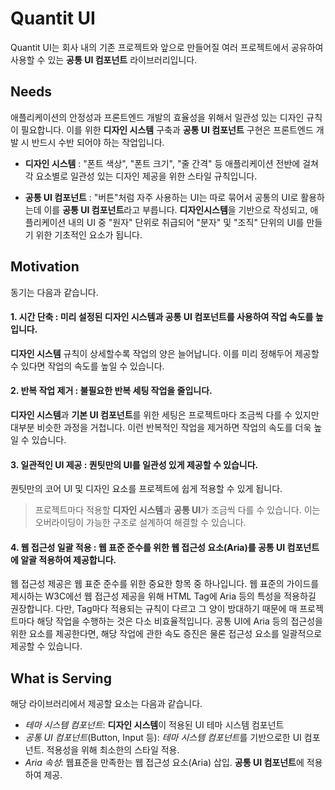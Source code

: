 # Quantit UI

Quantit UI는 회사 내의 기존 프로젝트와 앞으로 만들어질 여러 프로젝트에서 공유하여 사용할 수 있는 **공통 UI 컴포넌트** 라이브러리입니다.

## Needs

애플리케이션의 안정성과 프론트엔드 개발의 효율성을 위해서 일관성 있는 디자인 규칙이 필요합니다.
이를 위한 **디자인 시스템** 구축과 **공통 UI 컴포넌트** 구현은 프론트엔드 개발 시 반드시 수반 되어야 하는 작업입니다.

- **디자인 시스템**
  : "폰트 색상", "폰트 크기", "줄 간격" 등 애플리케이션 전반에 걸쳐 각 요소별로 일관성 있는 디자인 제공을 위한 스타일 규칙입니다.

- **공통 UI 컴포넌트**
  : "버튼"처럼 자주 사용하는 UI는 따로 묶어서 공통의 UI로 활용하는데 이를 **공통 UI 컴포넌트**라고 부릅니다.
  **디자인시스템**을 기반으로 작성되고, 애플리케이션 내의 UI 중 "원자" 단위로 취급되어 "분자" 및 "조직" 단위의 UI를 만들기 위한 기초적인 요소가 됩니다.

## Motivation

동기는 다음과 같습니다.

#### 1. 시간 단축 : 미리 설정된 **디자인 시스템**과 **공통 UI 컴포넌트**를 사용하여 작업 속도를 높입니다.

**디자인 시스템** 규칙이 상세할수록 작업의 양은 늘어납니다.
이를 미리 정해두어 제공할 수 있다면 작업의 속도를 높일 수 있습니다.

#### 2. 반복 작업 제거 : 불필요한 반복 세팅 작업을 줄입니다.

**디자인 시스템**과 **기본 UI 컴포넌트**를 위한 세팅은 프로젝트마다 조금씩 다를 수 있지만 대부분 비슷한 과정을 거첩니다.
이런 반복적인 작업을 제거하면 작업의 속도를 더욱 높일 수 있습니다.

#### 3. 일관적인 UI 제공 : 퀀팃만의 UI를 일관성 있게 제공할 수 있습니다.

퀀팃만의 코어 UI 및 디자인 요소를 프로젝트에 쉽게 적용할 수 있게 됩니다.

> 프로젝트마다 적용할 **디자인 시스템**과 **공통 UI**가 조금씩 다를 수 있습니다.
> 이는 오버라이딩이 가능한 구조로 설계하여 해결할 수 있습니다.

#### 4. 웹 접근성 일괄 적용 : 웹 표준 준수를 위한 웹 접근성 요소(Aria)를 **공통 UI 컴포넌트**에 알괄 적용하여 제공합니다.

웹 접근성 제공은 웹 표준 준수를 위한 중요한 항목 중 하나입니다.
웹 표준의 가이드를 제시하는 W3C에선 웹 접근성 제공을 위해 HTML Tag에 Aria 등의 특성을 적용하길 권장합니다.
다만, Tag마다 적용되는 규칙이 다르고 그 양이 방대하기 때문에 매 프로젝트마다 해당 작업을 수행하는 것은 다소 비효율적입니다.
공통 UI에 Aria 등의 접근성을 위한 요소를 제공한다면, 해당 작업에 관한 속도 증진은 물론 접근성 요소를 일괄적으로 제공할 수 있습니다.

## What is Serving

해당 라이브러리에서 제공할 요소는 다음과 같습니다.

- _테마 시스템 컴포넌트_: **디자인 시스템**이 적용된 UI 테마 시스템 컴포넌트
- _공통 UI 컴포넌트_(Button, Input 등): *테마 시스템 컴포넌트*를 기반으로한 UI 컴포넌트. 적용성을 위해 최소한의 스타일 적용.
- _Aria 속성_: 웹표준을 만족한는 웹 접근성 요소(Aria) 삽입. **공통 UI 컴포넌트**에 적용하여 제공.

